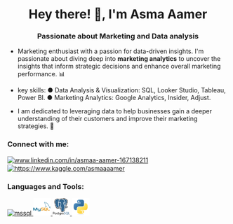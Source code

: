 <h1 align="center">Hey there! 👋, I'm Asma Aamer</h1>
<h3 align="center">Passionate about Marketing and Data analysis</h3>

- Marketing enthusiast with a passion for data-driven insights. I'm passionate about diving deep into **marketing analytics** to uncover the insights that inform strategic decisions and enhance overall marketing performance. 📊

- key skills:
● Data Analysis & Visualization: SQL, Looker Studio, Tableau, Power BI.
● Marketing Analytics: Google Analytics, Insider, Adjust.

- I am dedicated to leveraging data to help businesses gain a deeper understanding of their customers and improve their marketing strategies. 🚀


<h3 align="left">Connect with me:</h3>
<p align="left">
<a href="https://linkedin.com/in/www.linkedin.com/in/asmaa-aamer-167138211" target="blank"><img align="center" src="https://raw.githubusercontent.com/rahuldkjain/github-profile-readme-generator/master/src/images/icons/Social/linked-in-alt.svg" alt="www.linkedin.com/in/asmaa-aamer-167138211" height="30" width="40" /></a>
<a href="https://kaggle.com/https://www.kaggle.com/asmaaaamer" target="blank"><img align="center" src="https://raw.githubusercontent.com/rahuldkjain/github-profile-readme-generator/master/src/images/icons/Social/kaggle.svg" alt="https://www.kaggle.com/asmaaaamer" height="30" width="40" /></a>
</p>

<h3 align="left">Languages and Tools:</h3>
<p align="left"> <a href="https://www.microsoft.com/en-us/sql-server" target="_blank" rel="noreferrer"> <img src="https://www.svgrepo.com/show/303229/microsoft-sql-server-logo.svg" alt="mssql" width="40" height="40"/> </a> <a href="https://www.mysql.com/" target="_blank" rel="noreferrer"> <img src="https://raw.githubusercontent.com/devicons/devicon/master/icons/mysql/mysql-original-wordmark.svg" alt="mysql" width="40" height="40"/> </a> <a href="https://www.postgresql.org" target="_blank" rel="noreferrer"> <img src="https://raw.githubusercontent.com/devicons/devicon/master/icons/postgresql/postgresql-original-wordmark.svg" alt="postgresql" width="40" height="40"/> </a> <a href="https://www.python.org" target="_blank" rel="noreferrer"> <img src="https://raw.githubusercontent.com/devicons/devicon/master/icons/python/python-original.svg" alt="python" width="40" height="40"/> </a> </p>

